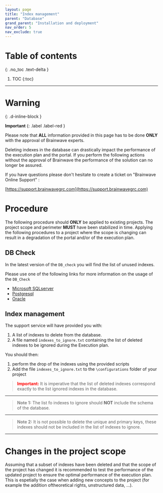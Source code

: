```yaml
---
layout: page
title: "Index management"
parent: "Database"
grand_parent: "Installation and deployment"
nav_order: 5
nav_exclude: true
---
```


# Table of contents
{: .no_toc .text-delta }

1. TOC
{:toc}
---

# Warning
{: .d-inline-block }

**Important**
{: .label .label-red }

Please note that **ALL** information provided in this page has to be done **ONLY** with the approval of Brainwave experts.  

Deleting indexes in the database can drastically impact the performance of the execution plan and the portal. If you perform the following actions without the approval of Brainwave the performance of the solution can no longer be assured.   

If you have questions please don't hesitate to create a ticket on "Brainwave Online Support" :

[https://support.brainwavegrc.com](https://support.brainwavegrc.com)

# Procedure

The following procedure should **ONLY** be applied to existing projects. The project scope and perimeter **MUST** have been stabilized in time. Applying the following procedures to a project where the scope is changing can result in a degradation of the portal and/or of the execution plan.  

## DB Check

In the latest version of the `DB_check` you will find the list of unused indexes.  

Please use one of the following links for more information on the usage of the `DB_Check`

- [Microsoft SQLserver](how-to/database/sqlserver/performance-investigation-sql-server.md)  
- [Postgresql](how-to/database/postgresql/psql-performance-issue-investigation.md)  
- [Oracle](how-to/database/oracle/performance-investigation-oracle.md)  

## Index management

The support service will have provided you with:
1. A list of indexes to delete from the database.
2. A file named `indexes_to_ignore.txt` containing the list of deleted indexes to be ignored during the Execution plan.  

You should then:
1. perform the drop of the indexes using the provided scripts  
2. Add the file `indexes_to_ignore.txt` to the `\configurations` folder of your project  

> <span style="color:red">**Important:**</span> It is imperative that the list of deleted indexes correspond exactly to the list ignored indexes in the database.  

---

> <span style="color:gray">**Note 1:**</span> The list fo indexes to ignore should **NOT** include the schema of the database.  

---

> <span style="color:gray">**Note 2:**</span> It is not possible to delete the unique and primary keys, these indexes should not be included in the list of indexes to ignore.  

---

# Changes in the project scope

Assuming that a subset of indexes have been deleted and that the scope of the project has changed it is recommended to test the performance of the updated project to ensure the optimal performance of the execution plan. This is espetially the case when adding new concepts to the project (for example the addition oftheoretical rights, unstructured data, ...).  



